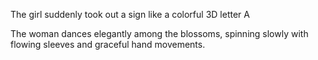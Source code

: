 The girl suddenly took out a sign  like a colorful 3D letter A

The woman dances elegantly among the blossoms, spinning slowly with flowing sleeves and graceful hand movements.